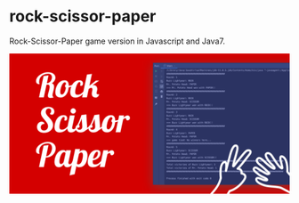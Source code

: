 # rock-scissor-paper

Rock-Scissor-Paper game version in Javascript and Java7.

![Image](RockScissorPaper_java/src/img/capa_github_project-rock-scissor-paper.png)
